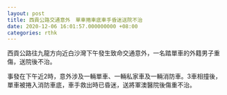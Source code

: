 ```yaml
---
layout: post
title: 西貢公路交通意外　單車捲車底車手昏迷送院不治
date: 2020-12-06 16:01:57.000000000 +08:00
categories: rthk
---
```


西貢公路往九龍方向近白沙灣下午發生致命交通意外，一名踏單車的外籍男子重傷，送院後不治。

事發在下午近2時，意外涉及一輛單車、一輛私家車及一輛消防車。3車相撞後，單車被捲入消防車底，車手救出時已昏迷，送將軍澳醫院後傷重不治。
